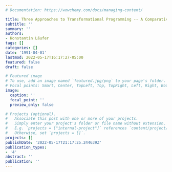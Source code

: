 ```yaml
---
# Documentation: https://wowchemy.com/docs/managing-content/

title: Three Approaches to Transformational Programming -- A Comparative Survey
subtitle: ''
summary: ''
authors:
- Konstantin Läufer
tags: []
categories: []
date: '1991-04-01'
lastmod: 2022-05-17T16:17:27-05:00
featured: false
draft: false

# Featured image
# To use, add an image named `featured.jpg/png` to your page's folder.
# Focal points: Smart, Center, TopLeft, Top, TopRight, Left, Right, BottomLeft, Bottom, BottomRight.
image:
  caption: ''
  focal_point: ''
  preview_only: false

# Projects (optional).
#   Associate this post with one or more of your projects.
#   Simply enter your project's folder or file name without extension.
#   E.g. `projects = ["internal-project"]` references `content/project/deep-learning/index.md`.
#   Otherwise, set `projects = []`.
projects: []
publishDate: '2022-05-17T21:17:25.244639Z'
publication_types:
- '4'
abstract: ''
publication: ''
---
```

